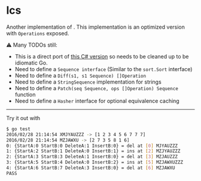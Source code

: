 # lcs

Another implementation of [](https://en.wikipedia.org/wiki/Longest_common_subsequence_problem). This implementation is an optimized version with `Operations` exposed.

:warning: Many TODOs still:

* This is a direct port of [this C# version](http://www.mathertel.de/Diff/ViewSrc.aspx) so needs to be cleaned up to be idiomatic Go.
* Need to define a `Sequence interface` (Similar to the `sort.Sort` interface)
* Need to define a `Diff(s1, s1 Sequence) []Operation`
* Need to define a `StringSequence` implementation for strings
* Need to define a `Patch(seq Sequence, ops []Operation) Sequence` function
* Need to define a `Hasher` interface for optional equivalence caching

---

Try it out with

``` sh
$ go test
2016/02/28 21:14:54 XMJYAUZZZ -> [1 2 3 4 5 6 7 7 7]
2016/02/28 21:14:54 MZJAWXU -> [2 7 3 5 8 1 6]
0: {StartA:0 StartB:0 DeleteA:1 InsertB:0} = del at [0] MJYAUZZZ
1: {StartA:2 StartB:1 DeleteA:0 InsertB:1} = ins at [2] MZJYAUZZZ
2: {StartA:3 StartB:3 DeleteA:1 InsertB:0} = del at [3] MZJAUZZZ
3: {StartA:5 StartB:4 DeleteA:0 InsertB:2} = ins at [5] MZJAWXUZZZ
4: {StartA:6 StartB:7 DeleteA:3 InsertB:0} = del at [6] MZJAWXU
PASS
```
